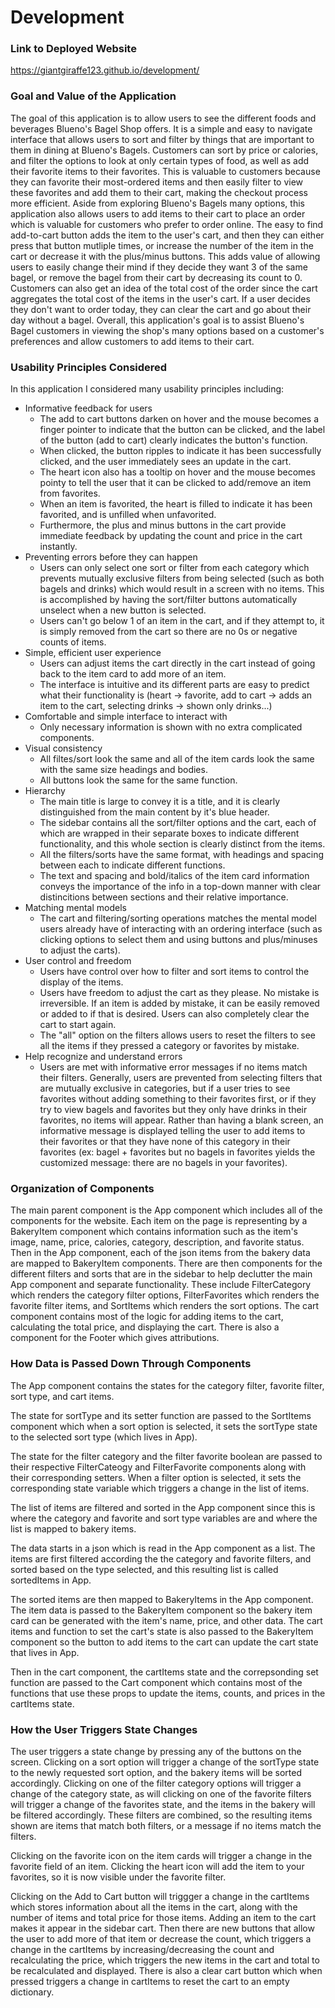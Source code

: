 # Development

### Link to Deployed Website
https://giantgiraffe123.github.io/development/


### Goal and Value of the Application
The goal of this application is to allow users to see the different foods and beverages Blueno's Bagel Shop offers. It is a simple and easy to navigate interface that allows users to sort and filter by things that are important to them in dining at Blueno's Bagels. Customers can sort by price or calories, and filter the options to look at only certain types of food, as well as add their favorite items to their favorites. This is valuable to customers because they can favorite their most-ordered items and then easily filter to view these favorites and add them to their cart, making the checkout process more efficient. Aside from exploring Blueno's Bagels many options, this application also allows users to add items to their cart to place an order which is valuable for customers who prefer to order online. The easy to find add-to-cart button adds the item to the user's cart, and then they can either press that button mutliple times, or increase the number of the item in the cart or decrease it with the plus/minus buttons. This adds value of allowing users to easily change their mind if they decide they want 3 of the same bagel, or remove the bagel from their cart by decreasing its count to 0. Customers can also get an idea of the total cost of the order since the cart aggregates the total cost of the items in the user's cart. If a user decides they don't want to order today, they can clear the cart and go about their day without a bagel. Overall, this application's goal is to assist Blueno's Bagel customers in viewing the shop's many options based on a customer's preferences and allow customers to add items to their cart.


### Usability Principles Considered
In this application I considered many usability principles including:
- Informative feedback for users
    - The add to cart buttons darken on hover and the mouse becomes a finger pointer to indicate that the button can be clicked, and the label of the button (add to cart) clearly indicates the button's function. 
    - When clicked, the button ripples to indicate it has been successfully clicked, and the user immediately sees an update in the cart. 
    - The heart icon also has a tooltip on hover and the mouse becomes pointy to tell the user that it can be clicked to add/remove an item from favorites. 
    - When an item is favorited, the heart is filled to indicate it has been favorited, and is unfilled when unfavorited. 
    - Furthermore, the plus and minus buttons in the cart provide immediate feedback by updating the count and price in the cart instantly.
- Preventing errors before they can happen
    - Users can only select one sort or filter from each category which prevents mutually exclusive filters from being selected (such as both bagels and drinks) which would result in a screen with no items. This is accomplished by having the sort/filter buttons automatically unselect when a new button is selected.
    - Users can't go below 1 of an item in the cart, and if they attempt to, it is simply removed from the cart so there are no 0s or negative counts of items.
- Simple, efficient user experience 
    - Users can adjust items the cart directly in the cart instead of going back to the item card to add more of an item.
    - The interface is intuitive and its different parts are easy to predict what their functionality is (heart -> favorite, add to cart -> adds an item to the cart, selecting drinks -> shown only drinks...)
- Comfortable and simple interface to interact with
    - Only necessary information is shown with no extra complicated components.
- Visual consistency
    - All filtes/sort look the same and all of the item cards look the same with the same size headings and bodies.
    - All buttons look the same for the same function.
- Hierarchy
    - The main title is large to convey it is a title, and it is clearly distinguished from the main content by it's blue header. 
    - The sidebar contains all the sort/filter options and the cart, each of which are wrapped in their separate boxes to indicate different functionality, and this whole section is clearly distinct from the items.
    - All the filters/sorts have the same format, with headings and spacing between each to indicate different functions.
    - The text and spacing and bold/italics of the item card information conveys the importance of the info in a top-down manner with clear distincitions between sections and their relative importance.
- Matching mental models
    - The cart and filtering/sorting operations matches the mental model users already have of interacting with an ordering interface (such as clicking options to select them and using buttons and plus/minuses to adjust the carts).
- User control and freedom
    - Users have control over how to filter and sort items to control the display of the items.
    - Users have freedom to adjust the cart as they please. No mistake is irreversible. If an item is added by mistake, it can be easily removed or added to if that is desired. Users can also completely clear the cart to start again.
    - The "all" option on the filters allows users to reset the filters to see all the items if they pressed a category or favorites by mistake. 
- Help recognize and understand errors
    - Users are met with informative error messages if no items match their filters. Generally, users are prevented from selecting filters that are mutually exclusive in categories, but if a user tries to see favorites without adding something to their favorites first, or if they try to view bagels and favorites but they only have drinks in their favorites, no items will appear. Rather than having a blank screen, an informative message is displayed telling the user to add items to their favorites or that they have none of this category in their favorites (ex: bagel + favorites but no bagels in favorites yields the customized message: there are no bagels in your favorites).


### Organization of Components
The main parent component is the App component which includes all of the components for the website. Each item on the page is representing by a BakeryItem component which contains information such as the item's image, name, price, calories, category, description, and favorite status. Then in the App component, each of the json items from the bakery data are mapped to BakeryItem components. There are then components for the different filters and sorts that are in the sidebar to help declutter the main App component and separate functionality. These include FilterCategory which renders the category filter options, FilterFavorites which renders the favorite filter items, and SortItems which renders the sort options. The cart component contains most of the logic for adding items to the cart, calculating the total price, and displaying the cart. There is also a component for the Footer which gives attributions. 


### How Data is Passed Down Through Components
The App component contains the states for the category filter, favorite filter, sort type, and cart items.

The state for sortType and its setter function are passed to the SortItems component which when a sort option is selected, it sets the sortType state to the selected sort type (which lives in App).

The state for the filter category and the filter favorite boolean are passed to their respective FilterCateogy and FilterFavorite components along with their corresponding setters. When a filter option is selected, it sets the corresponding state variable which triggers a change in the list of items.

The list of items are filtered and sorted in the App component since this is where the category and favorite and sort type variables are and where the list is mapped to bakery items. 

The data starts in a json which is read in the App component as a list. The items are first filtered according the the category and favorite filters, and sorted based on the type selected, and this resulting list is called sortedItems in App.

The sorted items are then mapped to BakeryItems in the App component. The item data is passed to the BakeryItem component so the bakery item card can be generated with the item's name, price, and other data. The cart items and function to set the cart's state is also passed to the BakeryItem component so the button to add items to the cart can update the cart state that lives in App.

Then in the cart component, the cartItems state and the correpsonding set function are passed to the Cart component which contains most of the functions that use these props to update the items, counts, and prices in the cartItems state.


### How the User Triggers State Changes
The user triggers a state change by pressing any of the buttons on the screen. Clicking on a sort option will trigger a change of the sortType state to the newly requested sort option, and the bakery items will be sorted accordingly. Clicking on one of the filter category options will trigger a change of the category state, as will clicking on one of the favorite filters will trigger a change of the favorites state, and the items in the bakery will be filtered accordingly. These filters are combined, so the resulting items shown are items that match both filters, or a message if no items match the filters. 

Clicking on the favorite icon on the item cards will trigger a change in the favorite field of an item. Clicking the heart icon will add the item to your favorites, so it is now visible under the favorite filter. 

Clicking on the Add to Cart button will triggger a change in the cartItems which stores information about all the items in the cart, along with the number of items and total price for those items. Adding an item to the cart makes it appear in the sidebar cart. Then there are new buttons that allow the user to add more of that item or decrease the count, which triggers a change in the cartItems by increasing/decreasing the count and recalculating the price, which triggers the new items in the cart and total to be recalculated and displayed. There is also a clear cart button which when pressed triggers a change in cartItems to reset the cart to an empty dictionary.
